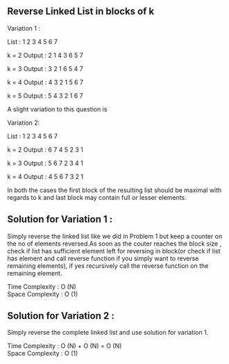 ## Reverse Linked List in blocks of k

Variation 1 :
 
List   :  1 2 3 4 5 6 7
 
k = 2 
Output :  2 1 4 3 6 5 7
 
k = 3 
Output :  3 2 1 6 5 4 7
 
k = 4
Output :  4 3 2 1 5 6 7

k = 5
Output :  5 4 3 2 1 6 7
 
 
A slight variation to this question is

Variation 2:

List   :  1 2 3 4 5 6 7

k = 2
Output :  6 7 4 5 2 3 1

k = 3
Output :  5 6 7 2 3 4 1

k = 4
Output :  4 5 6 7 3 2 1


In both the cases the first block of the resulting list should be maximal with regards to k and last block may contain 
full or lesser elements.

## Solution for Variation 1 :

Simply reverse the linked list like we did in Problem 1 but keep a counter on the no of elements reversed.As soon as the 
couter reaches the block size , check if list has sufficient element left for reversing in block(or check if list has element 
and call reverse function if you simply want to reverse remaining elements), if yes recursively call the reverse function on 
the remaining element.

Time Complexity  : O (N)<br />
Space Complexity : O (1)


## Solution for Variation 2 :

Simply reverse the complete linked list and use solution for variation 1.

Time Complexity  : O (N) +  O (N) = O (N)<br />
Space Complexity : O (1)
